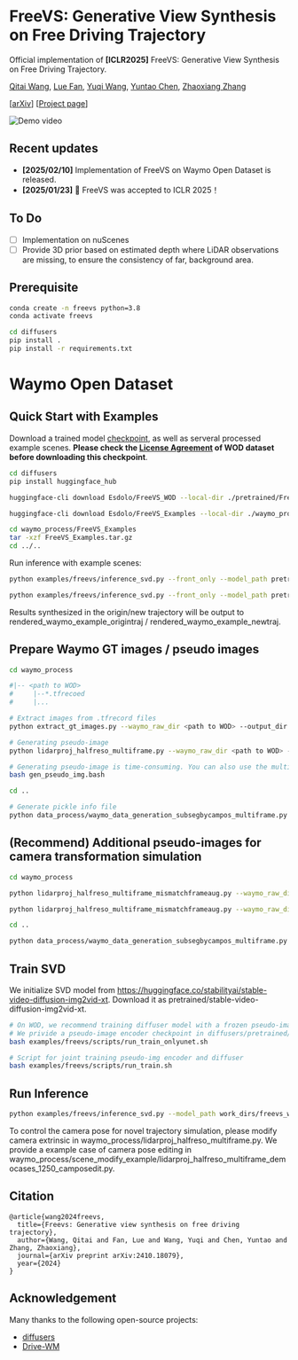 # FreeVS: Generative View Synthesis on Free Driving Trajectory
Official implementation of **[ICLR2025]** FreeVS: Generative View Synthesis on Free Driving Trajectory.

[Qitai Wang](https://github.com/esdolo), [Lue Fan](https://lue.fan/), [Yuqi Wang](https://robertwyq.github.io/), [Yuntao Chen](https://scholar.google.com/citations?user=iLOoUqIAAAAJ), [Zhaoxiang Zhang](https://zhaoxiangzhang.net/)


[[arXiv](https://arxiv.org/abs/2410.18079 )] [[Project page](https://freevs24.github.io//)]

![Demo video](diffusers/demos/12505030131868863688_1740_000_1760_000_FRONT.gif)

## Recent updates
- **[2025/02/10]** Implementation of FreeVS on Waymo Open Dataset is released.
- **[2025/01/23]** 🎉 FreeVS was accepted to ICLR 2025！

## To Do
- [ ] Implementation on nuScenes
- [ ] Provide 3D prior based on estimated depth where LiDAR observations are missing, to ensure the consistency of far, background area.

## Prerequisite
```bash
conda create -n freevs python=3.8
conda activate freevs

cd diffusers
pip install .
pip install -r requirements.txt
```

# Waymo Open Dataset  

## Quick Start with Examples
Download a trained model [checkpoint](https://huggingface.co/Esdolo/FreeVS_WOD), as well as serveral processed example scenes. **Please check the [License Agreement](https://waymo.com/open/terms/) of WOD dataset before downloading this checkpoint**.
```bash
cd diffusers
pip install huggingface_hub

huggingface-cli download Esdolo/FreeVS_WOD --local-dir ./pretrained/FreeVS_WOD/

huggingface-cli download Esdolo/FreeVS_Examples --local-dir ./waymo_process/FreeVS_Examples/

cd waymo_process/FreeVS_Examples
tar -xzf FreeVS_Examples.tar.gz
cd ../..
```

Run inference with example scenes:
```bash
python examples/freevs/inference_svd.py --front_only --model_path pretrained/FreeVS_WOD/ --img_pickle waymo_process/FreeVS_Examples/waymo_example_newtraj.pkl  --output_dir rendered_waymo_example_newtraj

python examples/freevs/inference_svd.py --front_only --model_path pretrained/FreeVS_WOD/ --img_pickle waymo_process/FreeVS_Examples/waymo_example_origintraj.pkl  --output_dir rendered_waymo_example_origintraj 
```
Results synthesized in the origin/new trajectory will be output to rendered_waymo_example_origintraj / rendered_waymo_example_newtraj.

## Prepare Waymo GT images / pseudo images
```bash
cd waymo_process

#|-- <path to WOD>
#     |--*.tfrecoed
#     |...

# Extract images from .tfrecord files
python extract_gt_images.py --waymo_raw_dir <path to WOD> --output_dir waymo_gtimg_5hz_allseg --interval 2

# Generating pseudo-image
python lidarproj_halfreso_multiframe.py --waymo_raw_dir <path to WOD> --output_dir waymo_pseudoimg_multiframe --interval 2 

# Generating pseudo-image is time-consuming. You can also use the multiprocess script:
bash gen_pseudo_img.bash

cd ..

# Generate pickle info file
python data_process/waymo_data_generation_subsegbycampos_multiframe.py --data_root waymo_process/waymo_gtimg_5hz_allseg/ --pseudoimg_root waymo_process/waymo_pseudoimg_multiframe/ --output_pickle waymo_process/waymo_multiframe_subsegbycampos.pkl
```

## (Recommend) Additional pseudo-images for camera transformation simulation 
```bash
cd waymo_process

python lidarproj_halfreso_multiframe_mismatchframeaug.py --waymo_raw_dir <path to WOD> --output_dir waymo_pseudoimg_multiframe_+4frame --interval 2 --mismatchnframe 4

python lidarproj_halfreso_multiframe_mismatchframeaug.py --waymo_raw_dir <path to WOD> --output_dir waymo_pseudoimg_multiframe_-4frame --interval 2 --mismatchnframe -4

cd ..

python data_process/waymo_data_generation_subsegbycampos_multiframe.py --data_root waymo_process/waymo_gtimg_5hz_allseg/ --pseudoimg_root waymo_process/waymo_pseudoimg_multiframe/ --transformation_simulation --pseudoimg_root_2 waymo_process/waymo_pseudoimg_multiframe_+4frame/ --pseudoimg_root_3 waymo_process/waymo_pseudoimg_multiframe_+4frame/ --output_pickle waymo_process/waymo_multiframe_subsegbycampos_transform_simulation.pkl
```

## Train SVD
We initialize SVD model from https://huggingface.co/stabilityai/stable-video-diffusion-img2vid-xt. Download it as pretrained/stable-video-diffusion-img2vid-xt.
```bash
# On WOD, we recommend training diffuser model with a frozen pseudo-image encoder, which can significantly accelerate model convergence.
# We privide a pseudo-image encoder checkpoint in diffusers/pretrained/.
bash examples/freevs/scripts/run_train_onlyunet.sh

# Script for joint training pseudo-img encoder and diffuser
bash examples/freevs/scripts/run_train.sh
```

## Run Inference
```bash
python examples/freevs/inference_svd.py --model_path work_dirs/freevs_waymo_halfreso_multiframe_transformation_simulate_trainunet --img_pickle waymo_process/waymo_multiframe_subsegbycampos_transform_simulation.pkl --output_dir rendered_waymo_origin 
```
To control the camera pose for novel trajectory simulation, please modify camera extrinsic in waymo_process/lidarproj_halfreso_multiframe.py. We provide a example case of camera pose editing in waymo_process/scene_modify_example/lidarproj_halfreso_multiframe_democases_1250_camposedit.py.

## Citation
```
@article{wang2024freevs,
  title={Freevs: Generative view synthesis on free driving trajectory},
  author={Wang, Qitai and Fan, Lue and Wang, Yuqi and Chen, Yuntao and Zhang, Zhaoxiang},
  journal={arXiv preprint arXiv:2410.18079},
  year={2024}
}
```

## Acknowledgement 
Many thanks to the following open-source projects:
* [diffusers](https://github.com/huggingface/diffusers)
* [Drive-WM](https://github.com/BraveGroup/Drive-WM)
